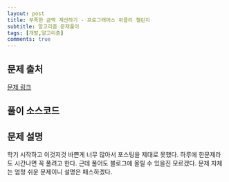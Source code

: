```yaml
---
layout: post
title: 부족한 금액 계산하기 - 프로그래머스 위클리 챌린지
subtitle: 알고리즘 문제풀이
tags: [개발,알고리즘]
comments: true
---    
```


## 문제 출처  
<a href="https://programmers.co.kr/learn/courses/30/lessons/82612"> 문제 링크 </a>

## 풀이 소스코드  
<script src="https://gist.github.com/overflow218/1d74ea8d598689caf77f9524a8ea24c1.js"></script>

## 문제 설명
학기 시작하고 이것저것 바쁜게 너무 많아서 포스팅을 제대로 못했다. 하루에 한문제라도 시간나면 꼭 풀려고 한다. 근데 풀어도 블로그에 올릴 수 있을진 모르겠다. 문제 자체는 엄청 쉬운 문제이니 설명은 패스하겠다.
